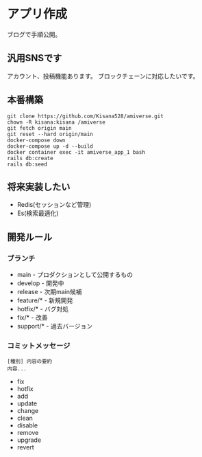 # アプリ作成
ブログで手順公開。
## 汎用SNSです
アカウント、投稿機能あります。
ブロックチェーンに対応したいです。
## 本番構築
```
git clone https://github.com/Kisana528/amiverse.git
chown -R kisana:kisana /amiverse
git fetch origin main
git reset --hard origin/main
docker-compose down
docker-compose up -d --build
docker container exec -it amiverse_app_1 bash
rails db:create
rails db:seed
```
## 将来実装したい
- Redis(セッションなど管理)
- Es(検索最適化)

## 開発ルール
### ブランチ
- main - プロダクションとして公開するもの
- develop - 開発中
- release - 次期main候補
- feature/* - 新規開発
- hotfix/* - バグ対処
- fix/* - 改善
- support/* - 過去バージョン
### コミットメッセージ
```
[種別] 内容の要約
内容...
```
- fix
- hotfix
- add
- update
- change
- clean
- disable
- remove
- upgrade
- revert